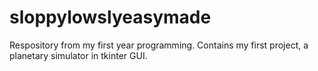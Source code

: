 # sloppylowslyeasymade
Respository from my first year programming. Contains my first project, a planetary simulator in tkinter GUI.
